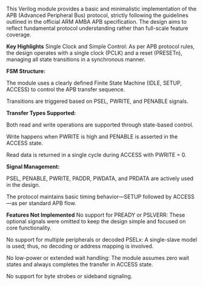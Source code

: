 This Verilog module provides a basic and minimalistic implementation of the APB (Advanced Peripheral Bus) protocol, strictly following the guidelines outlined in the official ARM AMBA APB specification. The design aims to reflect fundamental protocol understanding rather than full-scale feature coverage.

**Key Highlights**
Single Clock and Simple Control: As per APB protocol rules, the design operates with a single clock (PCLK) and a reset (PRESETn), managing all state transitions in a synchronous manner.

**FSM Structure:**

The module uses a clearly defined Finite State Machine (IDLE, SETUP, ACCESS) to control the APB transfer sequence.

Transitions are triggered based on PSEL, PWRITE, and PENABLE signals.

**Transfer Types Supported:**

Both read and write operations are supported through state-based control.

Write happens when PWRITE is high and PENABLE is asserted in the ACCESS state.

Read data is returned in a single cycle during ACCESS with PWRITE = 0.

**Signal Management:**

PSEL, PENABLE, PWRITE, PADDR, PWDATA, and PRDATA are actively used in the design.

The protocol maintains basic timing behavior—SETUP followed by ACCESS—as per standard APB flow.

**Features Not Implemented**
No support for PREADY or PSLVERR: These optional signals were omitted to keep the design simple and focused on core functionality.

No support for multiple peripherals or decoded PSELx: A single-slave model is used; thus, no decoding or address mapping is involved.

No low-power or extended wait handling: The module assumes zero wait states and always completes the transfer in ACCESS state.

No support for byte strobes or sideband signaling.
